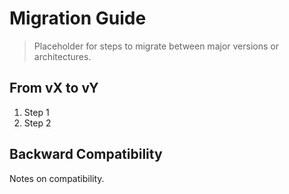 # Migration Guide

> Placeholder for steps to migrate between major versions or architectures.

## From vX to vY

1. Step 1
2. Step 2

## Backward Compatibility

Notes on compatibility.

